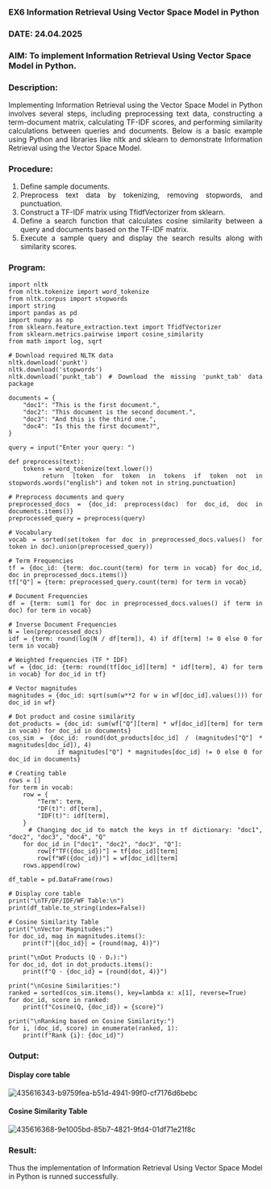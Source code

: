 ### EX6 Information Retrieval Using Vector Space Model in Python
### DATE: 24.04.2025
### AIM: To implement Information Retrieval Using Vector Space Model in Python.
### Description: 
<div align = "justify">
Implementing Information Retrieval using the Vector Space Model in Python involves several steps, including preprocessing text data, constructing a term-document matrix, 
calculating TF-IDF scores, and performing similarity calculations between queries and documents. Below is a basic example using Python and libraries like nltk and 
sklearn to demonstrate Information Retrieval using the Vector Space Model.

### Procedure:
1. Define sample documents.
2. Preprocess text data by tokenizing, removing stopwords, and punctuation.
3. Construct a TF-IDF matrix using TfidfVectorizer from sklearn.
4. Define a search function that calculates cosine similarity between a query and documents based on the TF-IDF matrix.
5. Execute a sample query and display the search results along with similarity scores.

### Program:
```
import nltk
from nltk.tokenize import word_tokenize
from nltk.corpus import stopwords
import string
import pandas as pd
import numpy as np
from sklearn.feature_extraction.text import TfidfVectorizer
from sklearn.metrics.pairwise import cosine_similarity
from math import log, sqrt

# Download required NLTK data
nltk.download('punkt')
nltk.download('stopwords')
nltk.download('punkt_tab') # Download the missing 'punkt_tab' data package

documents = {
    "doc1": "This is the first document.",
    "doc2": "This document is the second document.",
    "doc3": "And this is the third one.",
    "doc4": "Is this the first document?",
}

query = input("Enter your query: ")

def preprocess(text):
    tokens = word_tokenize(text.lower())
    return [token for token in tokens if token not in stopwords.words("english") and token not in string.punctuation]

# Preprocess documents and query
preprocessed_docs = {doc_id: preprocess(doc) for doc_id, doc in documents.items()}
preprocessed_query = preprocess(query)

# Vocabulary
vocab = sorted(set(token for doc in preprocessed_docs.values() for token in doc).union(preprocessed_query))

# Term Frequencies
tf = {doc_id: {term: doc.count(term) for term in vocab} for doc_id, doc in preprocessed_docs.items()}
tf["Q"] = {term: preprocessed_query.count(term) for term in vocab}

# Document Frequencies
df = {term: sum(1 for doc in preprocessed_docs.values() if term in doc) for term in vocab}

# Inverse Document Frequencies
N = len(preprocessed_docs)
idf = {term: round(log(N / df[term]), 4) if df[term] != 0 else 0 for term in vocab}

# Weighted frequencies (TF * IDF)
wf = {doc_id: {term: round(tf[doc_id][term] * idf[term], 4) for term in vocab} for doc_id in tf}

# Vector magnitudes
magnitudes = {doc_id: sqrt(sum(w**2 for w in wf[doc_id].values())) for doc_id in wf}

# Dot product and cosine similarity
dot_products = {doc_id: sum(wf["Q"][term] * wf[doc_id][term] for term in vocab) for doc_id in documents}
cos_sim = {doc_id: round(dot_products[doc_id] / (magnitudes["Q"] * magnitudes[doc_id]), 4)
           if magnitudes["Q"] * magnitudes[doc_id] != 0 else 0 for doc_id in documents}

# Creating table
rows = []
for term in vocab:
    row = {
        "Term": term,
        "DF(t)": df[term],
        "IDF(t)": idf[term],
    }
    # Changing doc_id to match the keys in tf dictionary: "doc1", "doc2", "doc3", "doc4", "Q"
    for doc_id in ["doc1", "doc2", "doc3", "Q"]:
        row[f"TF({doc_id})"] = tf[doc_id][term]
        row[f"WF({doc_id})"] = wf[doc_id][term]
    rows.append(row)

df_table = pd.DataFrame(rows)

# Display core table
print("\nTF/DF/IDF/WF Table:\n")
print(df_table.to_string(index=False))

# Cosine Similarity Table
print("\nVector Magnitudes:")
for doc_id, mag in magnitudes.items():
    print(f"|{doc_id}| = {round(mag, 4)}")

print("\nDot Products (Q · Dᵢ):")
for doc_id, dot in dot_products.items():
    print(f"Q · {doc_id} = {round(dot, 4)}")

print("\nCosine Similarities:")
ranked = sorted(cos_sim.items(), key=lambda x: x[1], reverse=True)
for doc_id, score in ranked:
    print(f"Cosine(Q, {doc_id}) = {score}")

print("\nRanking based on Cosine Similarity:")
for i, (doc_id, score) in enumerate(ranked, 1):
    print(f"Rank {i}: {doc_id}")
```

### Output:
#### Display core table
![435616343-b9759fea-b51d-4941-99f0-cf7176d6bebc](https://github.com/user-attachments/assets/05364007-5f84-4fe5-b034-06dc8c871232)

#### Cosine Similarity Table

![435616368-9e1005bd-85b7-4821-9fd4-01df71e21f8c](https://github.com/user-attachments/assets/3c51d704-d9e3-49ac-8584-3357a4367429)

### Result:
Thus the implementation of Information Retrieval Using Vector Space Model in Python is runned successfully.
